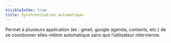 ```yaml
---
visibleInCms: true
title: Synchronisation automatique
---
```

<!--StartFragment-->

Permet à plusieurs application (ex : gmail, google agenda, contacts, etc.) de se coordonner elles-même automatique sans que l’utilisateur intervienne.

<!--EndFragment-->